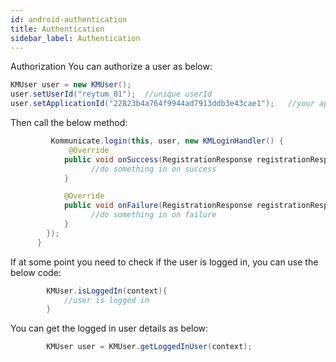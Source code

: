 ```yaml
---
id: android-authentication
title: Authentication
sidebar_label: Authentication
---
```


Authorization
You can authorize a user as below:
```java
KMUser user = new KMUser();
user.setUserId("reytum_01");  //unique userId
user.setApplicationId("22823b4a764f9944ad7913ddb3e43cae1");   //your application key
```
Then call the below method:
```java
         Kommunicate.login(this, user, new KMLoginHandler() {
             @Override
            public void onSuccess(RegistrationResponse registrationResponse, Context context) {
                  //do something in on success
            }

            @Override
            public void onFailure(RegistrationResponse registrationResponse, Exception exception) {
                  //do something in on failure
            }
        });
      }
```
If at some point you need to check if the user is logged in, you can use the below code:
```java
        KMUser.isLoggedIn(context){
            //user is logged in  
        }
```
You can get the logged in user details as below:
```java
        KMUser user = KMUser.getLoggedInUser(context);
```